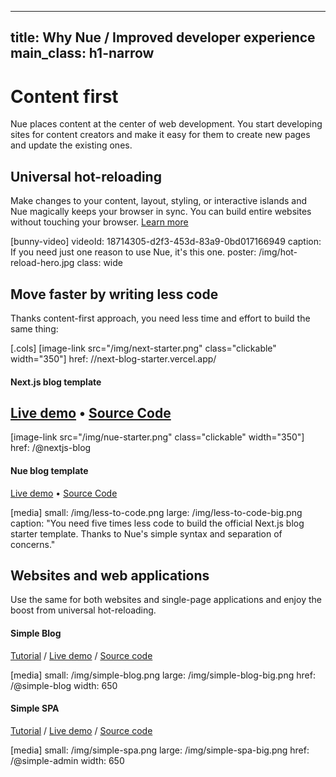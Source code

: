 
---
title: Why Nue / Improved developer experience
main_class: h1-narrow
---

# Content first
 Nue places content at the center of web development. You start developing sites for content creators and make it easy for them to create new pages and update the existing ones.



## Universal hot-reloading
Make changes to your content, layout, styling, or interactive islands and Nue magically keeps your browser in sync. You can build entire websites without touching your browser. [Learn more](../concepts/universal-hot-reloading.html)

[bunny-video]
  videoId: 18714305-d2f3-453d-83a9-0bd017166949
  caption: If you need just one reason to use Nue, it's this one.
  poster: /img/hot-reload-hero.jpg
  class: wide




## Move faster by writing less code
Thanks content-first approach, you need less time and effort to build the same thing:

[.cols]
  [image-link src="/img/next-starter.png" class="clickable" width="350"]
    href: //next-blog-starter.vercel.app/

  #### Next.js blog template

  [Live demo](//next-blog-starter.vercel.app/) • [Source Code](//github.com/vercel/next.js/tree/canary/examples/blog-starter)
  ---
  [image-link src="/img/nue-starter.png" class="clickable" width="350"]
    href: /@nextjs-blog

  #### Nue blog template

  [Live demo](/@nextjs-blog) • [Source Code](//github.com/nuejs/create-nue/tree/master/nextjs-blog)

[media]
  small: /img/less-to-code.png
  large: /img/less-to-code-big.png
  caption: "You need five times less code to build the official Next.js blog starter template. Thanks to Nue's simple syntax and separation of concerns."



## Websites and web applications
Use the same for both websites and single-page applications and enjoy the boost from universal hot-reloading.

#### Simple Blog
[Tutorial](../tutorials/build-a-simple-blog.html) /
[Live demo](/@simple-blog) /
[Source code](//github.com/nuejs/create-nue/tree/master/simple-blog)

[media]
  small: /img/simple-blog.png
  large: /img/simple-blog-big.png
  href: /@simple-blog
  width: 650

#### Simple SPA

[Tutorial](../tutorials/build-a-simple-spa.html) /
[Live demo](/@simple-admin) /
[Source code](//github.com/nuejs/create-nue/tree/master/simple-app)

[media]
  small: /img/simple-spa.png
  large: /img/simple-spa-big.png
  href: /@simple-admin
  width: 650

